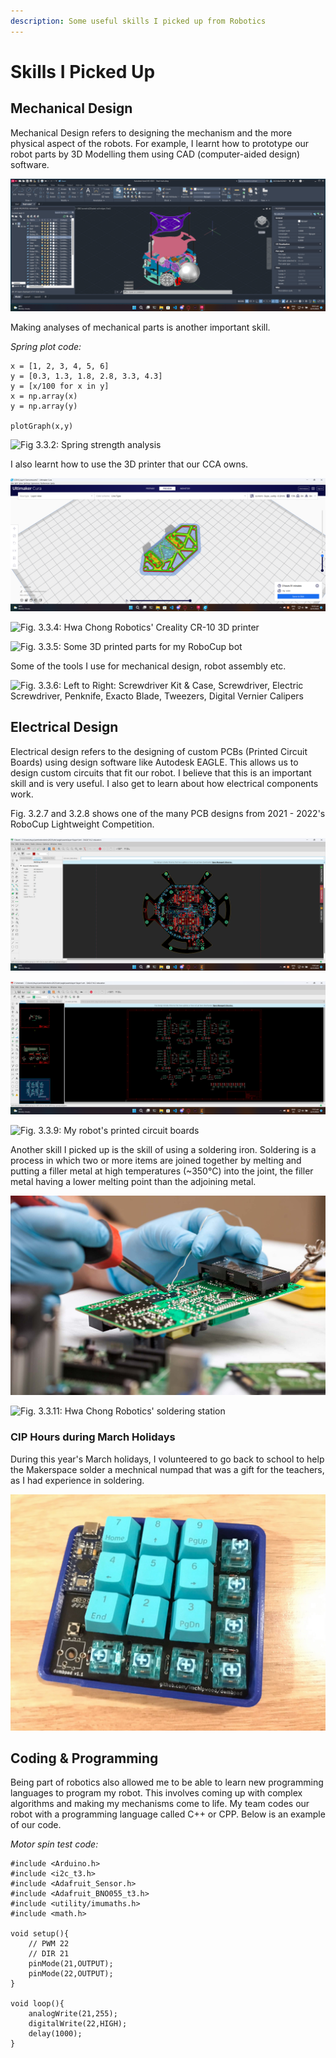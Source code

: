 ```yaml
---
description: Some useful skills I picked up from Robotics
---
```


# Skills I Picked Up

## Mechanical Design

Mechanical Design refers to designing the mechanism and the more physical aspect of the robots. For example, I learnt how to prototype our robot parts by 3D Modelling them using CAD (computer-aided design) software.

![Fig. 3.3.1: Screenshot of AutoCAD 2023 (CAD software) with RoboCup Robot](<../.gitbook/assets/image (5) (1).png>)

Making analyses of mechanical parts is another important skill.

_Spring plot code:_

```
x = [1, 2, 3, 4, 5, 6]
y = [0.3, 1.3, 1.8, 2.8, 3.3, 4.3]
y = [x/100 for x in y]
x = np.array(x)
y = np.array(y)

plotGraph(x,y)
```

![Fig 3.3.2: Spring strength analysis](../.gitbook/assets/image\_2022-05-22\_113204558.png)

I also learnt how to use the 3D printer that our CCA owns.

![Fig. 3.3.3: Screenshot of 3D Priting Slicing Software (Ultimaker CURA)](<../.gitbook/assets/image (6) (1) (1).png>)

![Fig. 3.3.4: Hwa Chong Robotics' Creality CR-10 3D printer](../.gitbook/assets/20220523\_163518.jpg)

![Fig. 3.3.5: Some 3D printed parts for my RoboCup bot](../.gitbook/assets/20220523\_164005.jpg)

Some of the tools I use for mechanical design, robot assembly etc.

![Fig. 3.3.6: Left to Right: Screwdriver Kit & Case, Screwdriver, Electric Screwdriver, Penknife, Exacto Blade, Tweezers, Digital Vernier Calipers](<../.gitbook/assets/20220522\_103955 (1).jpg>)

## Electrical Design

Electrical design refers to the designing of custom PCBs (Printed Circuit Boards) using design software like Autodesk EAGLE. This allows us to design custom circuits that fit our robot. I believe that this is an important skill and is very useful. I also get to learn about how electrical components work.

Fig. 3.2.7 and 3.2.8 shows one of the many PCB designs from 2021 - 2022's RoboCup Lightweight Competition.

![Fig. 3.3.7: Screenshot of Layer 1 PCB .brd design in EAGLE (ECAD software)](<../.gitbook/assets/image (1) (1) (1).png>)

![Fig. 3.3.8: Screenshot of Layer 1 PCB .sch design in EAGLE (ECAD software)](<../.gitbook/assets/image (3) (1).png>)

![Fig. 3.3.9: My robot's printed circuit boards](../.gitbook/assets/20220523\_163628.jpg)

Another skill I picked up is the skill of using a soldering iron. Soldering is a process in which two or more items are joined together by melting and putting a filler metal at high temperatures (\~350°C) into the joint, the filler metal having a lower melting point than the adjoining metal.

![Fig 3.3.10: Google image of soldering process](<../.gitbook/assets/image (6) (1).png>)

![Fig. 3.3.11: Hwa Chong Robotics' soldering station](../.gitbook/assets/20220523\_163527.jpg)

### CIP Hours during March Holidays

During this year's March holidays, I volunteered to go back to school to help the Makerspace solder a mechnical numpad that was a gift for the teachers, as I had experience in soldering.

![Fig. 3.3.12: Mechnical numpad for teachers](<../.gitbook/assets/Photo from Chronos 永久の.jpg>)

## Coding & Programming

Being part of robotics also allowed me to be able to learn new programming languages to program my robot. This involves coming up with complex algorithms and making my mechanisms come to life. My team codes our robot with a programming language called C++ or CPP. Below is an example of our code.

_Motor spin test code:_

```
#include <Arduino.h>
#include <i2c_t3.h>
#include <Adafruit_Sensor.h>
#include <Adafruit_BNO055_t3.h>
#include <utility/imumaths.h>
#include <math.h>

void setup(){
    // PWM 22
    // DIR 21
    pinMode(21,OUTPUT);
    pinMode(22,OUTPUT);
}

void loop(){
    analogWrite(21,255);
    digitalWrite(22,HIGH);
    delay(1000);
}
```
